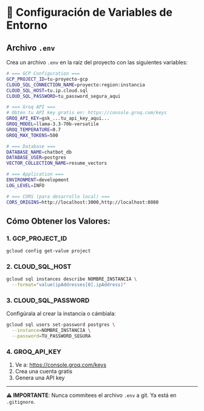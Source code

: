 # 🔐 Configuración de Variables de Entorno

## Archivo `.env`

Crea un archivo `.env` en la raíz del proyecto con las siguientes variables:

```bash
# === GCP Configuration ===
GCP_PROJECT_ID=tu-proyecto-gcp
CLOUD_SQL_CONNECTION_NAME=proyecto:region:instancia
CLOUD_SQL_HOST=tu.ip.cloud.sql
CLOUD_SQL_PASSWORD=tu_password_segura_aqui

# === Groq API ===
# Obtén tu API key gratis en: https://console.groq.com/keys
GROQ_API_KEY=gsk_...tu_api_key_aqui...
GROQ_MODEL=llama-3.3-70b-versatile
GROQ_TEMPERATURE=0.7
GROQ_MAX_TOKENS=500

# === Database ===
DATABASE_NAME=chatbot_db
DATABASE_USER=postgres
VECTOR_COLLECTION_NAME=resume_vectors

# === Application ===
ENVIRONMENT=development
LOG_LEVEL=INFO

# === CORS (para desarrollo local) ===
CORS_ORIGINS=http://localhost:3000,http://localhost:8080
```

## Cómo Obtener los Valores:

### 1. GCP_PROJECT_ID
```bash
gcloud config get-value project
```

### 2. CLOUD_SQL_HOST
```bash
gcloud sql instances describe NOMBRE_INSTANCIA \
  --format="value(ipAddresses[0].ipAddress)"
```

### 3. CLOUD_SQL_PASSWORD
Configúrala al crear la instancia o cámbiala:
```bash
gcloud sql users set-password postgres \
  --instance=NOMBRE_INSTANCIA \
  --password=TU_PASSWORD_SEGURA
```

### 4. GROQ_API_KEY
1. Ve a: https://console.groq.com/keys
2. Crea una cuenta gratis
3. Genera una API key

---

**⚠️ IMPORTANTE**: Nunca commitees el archivo `.env` a git. Ya está en `.gitignore`.
